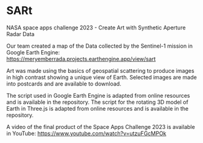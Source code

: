 # SARt
NASA space apps challenge 2023 - Create Art with Synthetic Aperture Radar Data

Our team created a map of the Data collected by the Sentinel-1 mission in Google Earth Engine: https://meryemberrada.projects.earthengine.app/view/sart 

Art was made using the basics of geospatial scattering to produce images in high contrast showing a unique view of Earth. Selected images are made into postcards and are available to download. 

The script used in Google Earth Engine is adapted from online resources and is available in the repository. 
The script for the rotating 3D model of Earth in Three.js is adapted from online resources and is available in the repository. 

A video of the final product of the Space Apps Challenge 2023 is available in YouTube: https://www.youtube.com/watch?v=utzuFGcMPOk
